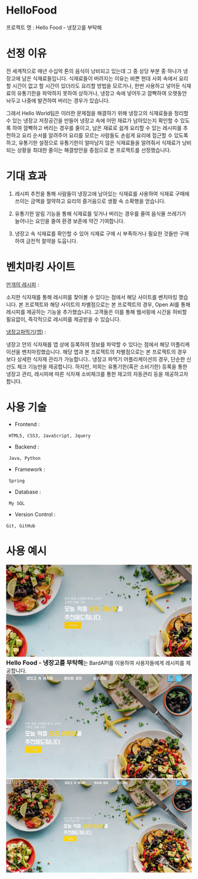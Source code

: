 

# HelloFood

프로젝트 명 : Hello Food - 냉장고를 부탁해

# 선정 이유

전 세계적으로 매년 수십억 톤의 음식이 낭비되고 있는데 그 중 상당 부분 중 하나가 냉장고에 남은 식재료들입니다.
식재료들이 버려지는 이유는
바쁜 현대 사회 속에서 요리할 시간이 없고 할 시간이 있더라도 요리할 방법을 모르거나,
한번 사용하고 넣어둔 식재료의 유통기한을 파악하지 못하여 상하거나,
냉장고 속에 넣어두고 깜빡하여 오랫동안 놔두고 나중에 발견하여 버리는 경우가 있습니다.

그래서 Hello World팀은 이러한 문제점을 해결하기 위해
냉장고의 식재료들을 정리할 수 있는 냉장고 저장공간을 만들어 냉장고 속에 어떤 재료가 남아있는지 확인할 수 있도록 하여 깜빡하고 버리는 경우를 줄이고,
남은 재료로 쉽게 요리할 수 있는 레시피를 추천하고 요리 순서를 알려주어 요리를 모르는 사람들도 손쉽게 요리에 접근할 수 있도록 하고,
유통기한 설정으로 유통기한이 얼마남지 않은 식재료들을 알려줘서 식재료가 낭비되는 상황을 최대한 줄이는 해결방안을 중점으로 본 프로젝트를 선정했습니다.

# 기대 효과

1. 레시피 추천을 통해 사람들이 냉장고에 남아있는 식재료를 사용하여 식재료 구매에 쓰이는 금액을 절약하고 요리의 즐거움으로 생활 속 소확행을 얻습니다.


2. 유통기한 알림 기능을 통해 식재료를 잊거나 버리는 경우를 줄여 음식물 쓰레기가 늘어나는 요인을 줄여 환경 보존에 약간 기여합니다.


3. 냉장고 속 식재료를 확인할 수 있어 식재료 구매 시 부족하거나 필요한 것들만 구매하여 금전적 절약을 도웁니다.
   

# 벤치마킹 사이트

[만개의 레시피](https://www.10000recipe.com/ranking/home_new.html) :

소지한 식자재를 통해 레시피를 찾아볼 수 있다는 점에서 해당 사이트를 벤치마킹 했습니다. 본 프로젝트와 해당 사이트의 차별점으로는 본 프로젝트의 경우, Open AI를 통해 레시피를 제공하는 기능을 추가했습니다. 고객들은 이를 통해 웹서핑에 시간을 허비할 필요없이, 즉각적으로 레시피를 제공받을 수 있습니다.


[냉장고파먹기(앱)](https://apps.apple.com/kr/app/%EB%83%89%EC%9E%A5%EA%B3%A0-%ED%8C%8C%EB%A8%B9%EA%B8%B0/id1623066651) :

냉장고 안의 식자재를 앱 상에 등록하여 정보를 파악할 수 있다는 점에서 해당 어플리케이션을 벤치마킹했습니다. 해당 앱과 본 프로젝트의 차별점으로는 본 프로젝트의 경우 보다 상세한 식자재 관리가 가능합니다.. 냉장고 파먹기 어플리케이션의 경우, 단순한 신선도 체크 기능만을 제공합니다. 하지만, 저희는 유통기한(혹은 소비기한) 등록을 통한 냉장고 관리,  레시피에 따른 식자재 소비체크를 통한 재고의 자동관리 등을 제공하고자 합니다.

# 사용 기술

- Frontend :
```
 HTML5, CSS3, JavaScript, Jquery
```
- Backend :
```
 Java, Python
```
- Framework :
```
 Spring
```
- Database :
```
 My SQL
```
- Version Control :
```
Git, GitHub
```
# 사용 예시

<img src="image/getRecipe.gif"/>

<h3 style="display: inline;">Hello Food - 냉장고를 부탁해</h3>는 BardAPI를 이용하여 사용자들에게 레시피를 제공합니다.

<img src="image/refrigerator.gif"/>


<img src="image/refrigeratorRecipe.gif"/>
